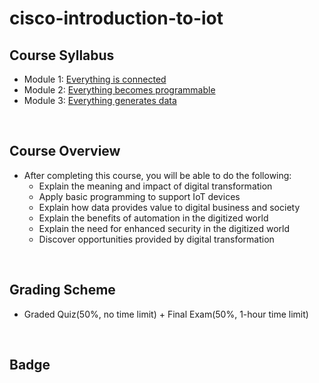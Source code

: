 # cisco-introduction-to-iot

## Course Syllabus
- Module 1: [Everything is connected](./1_Everything_is_connected.md)
- Module 2: [Everything becomes programmable](./2_Everything_Becomes_Programmable.md)
- Module 3: [Everything generates data](./3_Everything_Generates_Data.md)
<br>

## Course Overview
- After completing this course, you will be able to do the following:
    - Explain the meaning and impact of digital transformation
    - Apply basic programming to support IoT devices
    - Explain how data provides value to digital business and society
    - Explain the benefits of automation in the digitized world
    - Explain the need for enhanced security in the digitized world
    - Discover opportunities provided by digital transformation
<br>

## Grading Scheme
- Graded Quiz(50%, no time limit) + Final Exam(50%, 1-hour time limit)
<br>

## Badge
<br>

